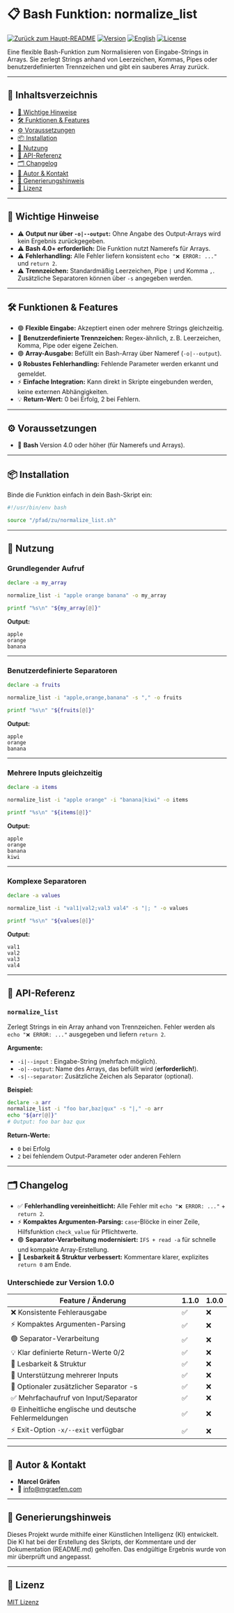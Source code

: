 # 📋 Bash Funktion: normalize_list

[![Zurück zum Haupt-README](https://img.shields.io/badge/Main-README-blue?style=flat&logo=github)](../README.de.md)
[![Version](https://img.shields.io/badge/version-1.1.0-blue.svg)](#)
[![English](https://img.shields.io/badge/Sprache-English-blue)](./README.md)
[![License](https://img.shields.io/badge/license-MIT-lightgrey.svg)](https://opensource.org/licenses/MIT)

Eine flexible Bash-Funktion zum Normalisieren von Eingabe-Strings in Arrays. Sie zerlegt Strings anhand von Leerzeichen, Kommas, Pipes oder benutzerdefinierten Trennzeichen und gibt ein sauberes Array zurück.

---

## 🚀 Inhaltsverzeichnis

* [📌 Wichtige Hinweise](#-wichtige-hinweise)
* [🛠️ Funktionen & Features](#-funktionen--features)
* [⚙️ Voraussetzungen](#%EF%B8%8F-voraussetzungen)
* [📦 Installation](#-installation)
* [📝 Nutzung](#-nutzung)
* [📌 API-Referenz](#-api-referenz)
* [🗂️ Changelog](#-changelog)
* [👤 Autor & Kontakt](#-autor--kontakt)
* [🤖 Generierungshinweis](#-generierungshinweis)
* [📜 Lizenz](#-lizenz)

---

## 📌 Wichtige Hinweise

* ⚠️ **Output nur über `-o|--output`:** Ohne Angabe des Output-Arrays wird kein Ergebnis zurückgegeben.
* ⚠️ **Bash 4.0+ erforderlich:** Die Funktion nutzt Namerefs für Arrays.
* ⚠️ **Fehlerhandling:** Alle Fehler liefern konsistent `echo "❌ ERROR: ..."` und `return 2`.
* ⚠️ **Trennzeichen:** Standardmäßig Leerzeichen, Pipe `|` und Komma `,`. Zusätzliche Separatoren können über `-s` angegeben werden.

---

## 🛠️ Funktionen & Features

* 🟢 **Flexible Eingabe:** Akzeptiert einen oder mehrere Strings gleichzeitig.
* 🔹 **Benutzerdefinierte Trennzeichen:** Regex-ähnlich, z. B. Leerzeichen, Komma, Pipe oder eigene Zeichen.
* 🟣 **Array-Ausgabe:** Befüllt ein Bash-Array über Nameref (`-o|--output`).
* 🔒 **Robustes Fehlerhandling:** Fehlende Parameter werden erkannt und gemeldet.
* ⚡ **Einfache Integration:** Kann direkt in Skripte eingebunden werden, keine externen Abhängigkeiten.
* 💡 **Return-Wert:** 0 bei Erfolg, 2 bei Fehlern.

---

## ⚙️ Voraussetzungen

* 🐚 **Bash** Version 4.0 oder höher (für Namerefs und Arrays).

---

## 📦 Installation

Binde die Funktion einfach in dein Bash-Skript ein:

```bash
#!/usr/bin/env bash

source "/pfad/zu/normalize_list.sh"
````

---

## 📝 Nutzung

### Grundlegender Aufruf

```bash
declare -a my_array

normalize_list -i "apple orange banana" -o my_array

printf "%s\n" "${my_array[@]}"
```

**Output:**

```
apple
orange
banana
```

---

### Benutzerdefinierte Separatoren

```bash
declare -a fruits

normalize_list -i "apple,orange,banana" -s "," -o fruits

printf "%s\n" "${fruits[@]}"
```

**Output:**

```
apple
orange
banana
```

---

### Mehrere Inputs gleichzeitig

```bash
declare -a items

normalize_list -i "apple orange" -i "banana|kiwi" -o items

printf "%s\n" "${items[@]}"
```

**Output:**

```
apple
orange
banana
kiwi
```

---

### Komplexe Separatoren

```bash
declare -a values

normalize_list -i "val1|val2;val3 val4" -s "|; " -o values

printf "%s\n" "${values[@]}"
```

**Output:**

```
val1
val2
val3
val4
```

---

## 📌 API-Referenz

### `normalize_list`

Zerlegt Strings in ein Array anhand von Trennzeichen. Fehler werden als `echo "❌ ERROR: ..."` ausgegeben und liefern `return 2`.

**Argumente:**

* `-i|--input` : Eingabe-String (mehrfach möglich).
* `-o|--output`: Name des Arrays, das befüllt wird (**erforderlich!**).
* `-s|--separator`: Zusätzliche Zeichen als Separator (optional).

**Beispiel:**

```bash
declare -a arr
normalize_list -i "foo bar,baz|qux" -s "|," -o arr
echo "${arr[@]}"
# Output: foo bar baz qux
```

**Return-Werte:**

* `0` bei Erfolg
* `2` bei fehlendem Output-Parameter oder anderen Fehlern

---

## 🗂️ Changelog

* ✅ **Fehlerhandling vereinheitlicht:** Alle Fehler mit `echo "❌ ERROR: ..."` + `return 2`.
* ⚡ **Kompaktes Argumenten-Parsing:** `case`-Blöcke in einer Zeile, Hilfsfunktion `check_value` für Pflichtwerte.
* 🟢 **Separator-Verarbeitung modernisiert:** `IFS + read -a` für schnelle und kompakte Array-Erstellung.
* 📝 **Lesbarkeit & Struktur verbessert:** Kommentare klarer, explizites `return 0` am Ende.

### Unterschiede zur Version 1.0.0

| Feature / Änderung                                      | 1.1.0 | 1.0.0 |
|---------------------------------------------------------|-------|-------|
| ❌ Konsistente Fehlerausgabe                            |  ✅  |  ❌  |
| ⚡ Kompaktes Argumenten-Parsing                         |  ✅  |  ❌  |
| 🟢 Separator-Verarbeitung                               |  ✅  |  ❌  |
| 💡 Klar definierte Return-Werte 0/2                     |  ✅  |  ❌  |
| 📝 Lesbarkeit & Struktur                                |  ✅  |  ❌  |
| 🔹 Unterstützung mehrerer Inputs                        |  ✅  |  ❌  |
| 🧩 Optionaler zusätzlicher Separator -s                 |  ✅  |  ❌  |
| ✅ Mehrfachaufruf von Input/Separator                   |  ✅  |  ❌  |
| 🌐 Einheitliche englische und deutsche Fehlermeldungen  |  ✅  |  ❌  |
| ⚡ Exit-Option `-x/--exit` verfügbar                    |  ✅  |  ❌  |

---

## 👤 Autor & Kontakt

* **Marcel Gräfen**
* 📧 [info@mgraefen.com](mailto:info@mgraefen.com)

---

## 🤖 Generierungshinweis

Dieses Projekt wurde mithilfe einer Künstlichen Intelligenz (KI) entwickelt. Die KI hat bei der Erstellung des Skripts, der Kommentare und der Dokumentation (README.md) geholfen. Das endgültige Ergebnis wurde von mir überprüft und angepasst.

---

## 📜 Lizenz

[MIT Lizenz](LICENSE)
